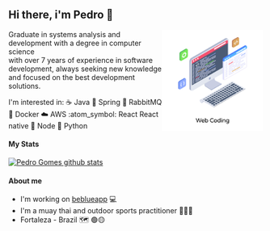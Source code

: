 ## Hi there, i'm Pedro 👋

<img src="https://github.com/pehgomes/pehgomes/blob/master/Lovepik_com-450083974-Grab%20this%20amazing%20isometric%20illustration%20of%20web%20coding.png" min-width="400px" max-width="400px" width="200px" align="right">

<span style="font-family: sans-serif; font-size:2px;">

</span>
<p align="left"> 
  Graduate in systems analysis and development with a degree in computer science <br>
  with over 7 years of experience in software development, always seeking new knowledge and focused on the best development solutions.
</p>

<p>
  I'm interested in:
  ☕ Java
  🍃 Spring
  📨 RabbitMQ
  🐳 Docker
  ☁️ AWS
  :atom_symbol: React React native
  🍃 Node
  🐍 Python
</p>  

#### My Stats

[![Pedro Gomes github stats](https://github-readme-stats.vercel.app/api?username=pehgomes&include_all_commits=true&count_private=true&show_icons=true&line_height=15&title_color=FcFcFc&icon_color=fcfcfc&text_color=fcfcfc&bg_color=24292f)](https://github.com/pehgomes)

#### About me
- I'm working on [beblueapp](https://www.beblue.com.br/) 💻
- I'm a muay thai and outdoor sports practitioner 🥊🏃‍🚴‍
- Fortaleza - Brazil 🗺 🟢🟡
